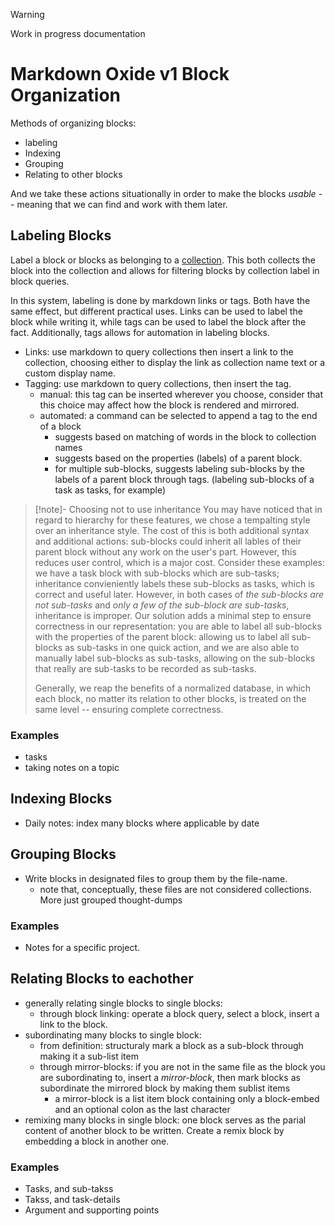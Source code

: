 
> [!warning]
> Work in progress documentation

# Markdown Oxide v1 Block Organization

Methods of organizing blocks:

- labeling
- Indexing
- Grouping
- Relating to other blocks

And we take these actions situationally in order to make the blocks *usable* -- meaning that we can find and work with them later.

## Labeling Blocks

Label a block or blocks as belonging to a [collection](2024-07-26#^collection). This both collects the block into the collection and allows for filtering blocks by collection label in block queries.

In this system, labeling is done by markdown links or tags. Both have the same effect, but different practical uses. Links can be used to label the block while writing it, while tags can be used to label the block after the fact. Additionally, tags allows for automation in labeling blocks. 

* Links: use markdown to query collections then insert a link to the collection, choosing either to display the link as collection name text or a custom display name. 
* Tagging: use markdown to query collections, then insert the tag. 
    + manual: this tag can be inserted wherever you choose, consider that this choice may affect how the block is rendered and mirrored. 
    + automated: a command can be selected to append a tag to the end of a block
        + suggests based on matching of words in the block to collection names
        + suggests based on the properties (labels) of a parent block.
        + for multiple sub-blocks, suggests labeling sub-blocks by the labels of a parent block through tags. (labeling sub-blocks of a task as tasks, for example)


> [!note]- Choosing not to use inheritance
> You may have noticed that in regard to hierarchy for these features, we chose a tempalting style over an inheritance style. The cost of this is both additional syntax and additional actions: sub-blocks could inherit all lables of their parent block without any work on the user's part. However, this reduces user control, which is a major cost. Consider these examples: we have a task block with sub-blocks which are sub-tasks; inheritance convieniently labels these sub-blocks as tasks, which is correct and useful later. However, in both cases of *the sub-blocks are not sub-tasks* and *only a few of the sub-block are sub-tasks*, inheritance is improper. Our solution adds a minimal step to ensure correctness in our representation: you are able to label all sub-blocks with the properties of the parent block: allowing us to label all sub-blocks as sub-tasks in one quick action, and we are also able to manually label sub-blocks as sub-tasks, allowing on the sub-blocks that really are sub-tasks to be recorded as sub-tasks. 
> 
> Generally, we reap the benefits of a normalized database, in which each block, no matter its relation to other blocks, is treated on the same level -- ensuring complete correctness.

### Examples

- tasks
- taking notes on a topic

## Indexing Blocks

- Daily notes: index many blocks where applicable by date

## Grouping Blocks

- Write blocks in designated files to group them by the file-name. 
    * note that, conceptually, these files are not considered collections. More just grouped thought-dumps

### Examples

- Notes for a specific project.

## Relating Blocks to eachother

* generally relating single blocks to single blocks:
    + through block linking: operate a block query, select a block, insert a link to the block. 
* subordinating many blocks to single block:
    + from definition: structuraly mark a block as a sub-block through making it a sub-list item
    + through mirror-blocks: if you are not in the same file as the block you are subordinating to, insert a *mirror-block*, then mark blocks as subordinate the mirrored block by making them sublist items
        + a mirror-block is a list item block containing only a block-embed and an optional colon as the last character
* remixing many blocks in single block: one block serves as the parial content of another block to be written. Create a remix block by embedding a block in another one. 


### Examples

- Tasks, and sub-takss
- Takss, and task-details
- Argument and supporting points
